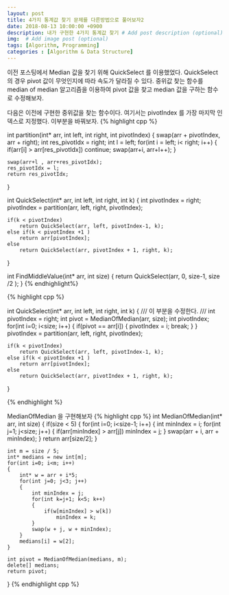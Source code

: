 ```yaml
---
layout: post
title: 4가지 통계값 찾기 문제를 다른방법으로 풀어보자2 
date: 2018-08-13 10:00:00 +0900
description: 내가 구현한 4가지 통계값 찾기 # Add post description (optional)
img:  # Add image post (optional)
tags: [Algorithm, Programming]
categories : [Algorithm & Data Structure]
---
```


이전 포스팅에서 Median 값을 찾기 위해 QuickSelect 를 이용했었다. QuickSelect의 경우 pivot 값이 무엇인지에 따라
속도가 달라질 수 있다. 중위값 찾는 함수를  median of median 알고리즘을 이용하여 pivot 값을 찾고 median 값을 구하는 함수로 수정해보자.

다음은 이전에 구현한 중위값을 찾는 함수이다. 여기서는 pivotIndex 를 가장 마지막 인덱스로 지정했다. 이부분을 바꿔보자.
{% highlight cpp %}

int partition(int* arr, int left, int right, int pivotIndex)
{
	swap(arr + pivotIndex, arr + right);
	int res_pivotIdx = right; int l = left;
	for(int i = left; i< right; i++)
	{
		if(arr[i] > arr[res_pivotIdx])
			continue;
		swap(arr+i, arr+l++);
	}

	swap(arr+l , arr+res_pivotIdx);
	res_pivotIdx = l;
	return res_pivotIdx;
}

int QuickSelect(int* arr, int left, int right, int k)
{
	int pivotIndex = right;
	pivotIndex = partition(arr, left, right, pivotIndex);

	if(k < pivotIndex)
		return QuickSelect(arr, left, pivotIndex-1, k);
	else if(k < pivotIndex +1 )
		return arr[pivotIndex];
	else
		return QuickSelect(arr, pivotIndex + 1, right, k);
}

int FindMiddleValue(int* arr, int size)
{
	return QuickSelect(arr, 0, size-1, size /2 );
}
{% endhighlight%}

{% highlight cpp %}


int QuickSelect(int* arr, int left, int right, int k)
{
    /// 이 부분을 수정한다.
	/// int pivotIndex = right;
    int pivot = MedianOfMedian(arr, size);
    int pivotIndex;
    for(int i=0; i<size; i++)
    {
        if(pivot == arr[i])
        {
            pivotIndex = i;
            break;
        }
    }
	pivotIndex = partition(arr, left, right, pivotIndex);

	if(k < pivotIndex)
		return QuickSelect(arr, left, pivotIndex-1, k);
	else if(k < pivotIndex +1 )
		return arr[pivotIndex];
	else
		return QuickSelect(arr, pivotIndex + 1, right, k);
}

{% endhighlight %}

MedianOfMedian 을 구현해보자
{% highlight cpp %}
int MedianOfMedian(int* arr, int size)
{
    if(size < 5)
    {
        for(int i=0; i<size-1; i++)
        {
            int minIndex = i;
            for(int j=1; j<size; j++)
            {
                if(arr[minIndex] > arr[j])
                    minIndex = j;
            }
            swap(arr + i, arr + minIndex);
        }
        return arr[size/2];
    }

    int m = size / 5;
    int* medians = new int[m];
    for(int i=0; i<m; i++)
    {
        int* w = arr + i*5;
        for(int j=0; j<3; j++)
        {
            int minIndex = j;
            for(int k=j+1; k<5; k++)
            {
                if(w[minIndex] > w[k])
                    minIndex = k;
            }
            swap(w + j, w + minIndex);
        }
        medians[i] = w[2];
    }

    int pivot = MedianOfMedian(medians, m);
    delete[] medians;
    return pivot;
}
{% endhighlight cpp %}